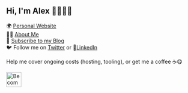 ## Hi, I'm Alex 👋👨🏻‍💻

🌍 <a href="https://alexn.org/" target="_blank">Personal Website</a> <br>
🙋‍♂️ <a href="https://alexn.org/about.html" target="_blank">About Me</a> <br>
📨 <a href="https://alexn.org/subscribe.html" target="_blank">Subscribe to my Blog</a> <br>
🐦 Follow me on <a href="https://twitter.com/alexelcu" target="_blank">Twitter</a> or 🕺<a href="https://www.linkedin.com/in/alexelcu/" target="_blank">LinkedIn</a>


Help me cover ongoing costs (hosting, tooling), or get me a coffee ☕️😋

<a href="https://www.patreon.com/bePatron?u=6102596"><img label="Become a Patron!" alt="Become a Patron!" title="Become a Patron!" src="https://c5.patreon.com/external/logo/become_a_patron_button@2x.png" target="_blank" height="40" /></a>
